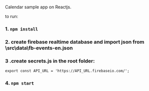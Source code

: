 Calendar sample app on Reactjs.

to run:

### 1. `npm install`

### 2. create firebase realtime database and import json from \src\data\fb-events-en.json

### 3 .create secrets.js in the root folder:
`
export const API_URL = 'https://API_URL.firebaseio.com/'; 
`
### 4. `npm start`

